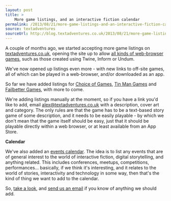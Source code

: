 ```yaml
---
layout: post
title: >
    More game listings, and an interactive fiction calendar
permalink: /2013/08/21/more-game-listings-and-an-interactive-fiction-calendar
source: textadventures
sourceUrl: http://blog.textadventures.co.uk/2013/08/21/more-game-listings-and-an-interactive-fiction-calendar/
---
```

A couple of months ago, we started accepting more game listings on <a href="http://textadventures.co.uk">textadventures.co.uk</a>, opening the site up to allow <a title="Now accepting all kinds of web-based text adventure games" href="http://blog.textadventures.co.uk/2013/06/11/now-accepting-all-kinds-of-web-based-text-adventure-games/">all kinds of web-browser games</a>, such as those created using Twine, Inform or Undum.

We've now opened up listings even more - with new links to off-site games, all of which can be played in a web-browser, and/or downloaded as an app.

So far we have added listings for <a href="http://textadventures.co.uk/user/view/bsxtluev90svk5v0nlnbsa/choice-of-games">Choice of Games</a>, <a href="http://textadventures.co.uk/user/view/53er39qvcu608-rukfpoka/tin-man-games">Tin Man Games</a> and <a href="http://textadventures.co.uk/user/view/g40_dctgr0sbhvszq52v5g/failbetter-games">Failbetter Games</a>, with more to come.

We're adding listings manually at the moment, so if you have a link you'd like to add, email <a href="mailto:alex@textadventures.co.uk">alex@textadventures.co.uk</a> with a description, cover art and category. The only rules are that the game has to be a text-based story game of some description, and it needs to be easily playable - by which we don't mean that the game itself should be easy, just that it should be playable directly within a web browser, or at least available from an App Store.

<strong>Calendar</strong>

We've also added an <a href="http://blog.textadventures.co.uk/calendar/">events calendar</a>. The idea is to list any events that are of general interest to the world of interactive fiction, digital storytelling, and anything related. This includes conferences, meetups, competitions, performances... basically, if we think it's interesting, and it relates to the world of stories, interactivity and technology in some way, then that's the kind of thing we want to add to the calendar.

So, <a href="http://blog.textadventures.co.uk/calendar/">take a look</a>, and <a href="mailto:alex@textadventures.co.uk">send us an email</a> if you know of anything we should add.